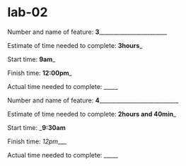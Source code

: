# lab-02
Number and name of feature: ____3____________________________

Estimate of time needed to complete: __3hours___

Start time: __9am___

Finish time: __12:00pm___

Actual time needed to complete: _____



Number and name of feature: __4______________________________

Estimate of time needed to complete: __2hours and 40min___

Start time: ___9:30am__

Finish time: _12pm____

Actual time needed to complete: _____